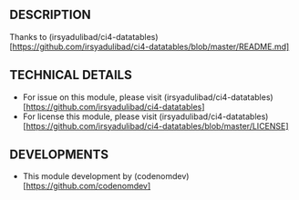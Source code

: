 ## DESCRIPTION
Thanks to (irsyadulibad/ci4-datatables)[https://github.com/irsyadulibad/ci4-datatables/blob/master/README.md]

## TECHNICAL DETAILS
* For issue on this module, please visit (irsyadulibad/ci4-datatables)[https://github.com/irsyadulibad/ci4-datatables]
* For license this module, please visit (irsyadulibad/ci4-datatables)[https://github.com/irsyadulibad/ci4-datatables/blob/master/LICENSE]

## DEVELOPMENTS
* This module development by (codenomdev)[https://github.com/codenomdev]